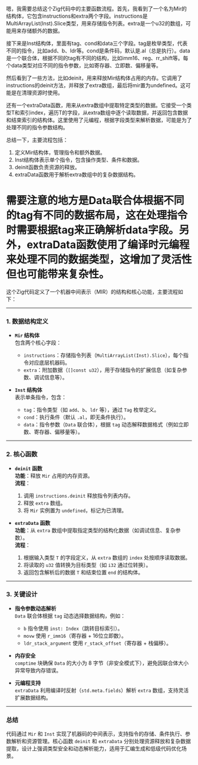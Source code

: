 嗯，我需要总结这个Zig代码中的主要函数流程。首先，我看到了一个名为Mir的结构体，它包含instructions和extra两个字段。instructions是MultiArrayList(Inst).Slice类型，用来存储指令列表。extra是一个u32的数组，可能用来存储额外的数据。

接下来是Inst结构体，里面有tag、cond和data三个字段。tag是枚举类型，代表不同的指令，比如add、b、ldr等。cond是条件码，默认是.al（总是执行）。data是一个联合体，根据不同的tag有不同的结构，比如imm16、reg、rr_shift等。每个data类型对应不同的指令参数，比如寄存器、立即数、偏移量等。

然后看到了一些方法，比如deinit，用来释放Mir结构体占用的内存。它调用了instructions的deinit方法，并释放了extra数组，最后将mir置为undefined。这可能是在清理资源时使用。

还有一个extraData函数，用来从extra数组中提取特定类型的数据。它接受一个类型T和索引index，遍历T的字段，从extra数组中逐个读取数据，并返回包含数据和结束索引的结构体。这里使用了元编程，根据字段类型来解析数据，可能是为了处理不同的指令参数结构。

总结一下，主要流程包括：

1. 定义Mir结构体，管理指令和额外数据。
2. Inst结构体表示单个指令，包含操作类型、条件和数据。
3. deinit函数负责资源的释放。
4. extraData函数用于解析extra数组中的复杂数据结构。

需要注意的地方是Data联合体根据不同的tag有不同的数据布局，这在处理指令时需要根据tag来正确解析data字段。另外，extraData函数使用了编译时元编程来处理不同的数据类型，这增加了灵活性但也可能带来复杂性。
================================================
这个Zig代码定义了一个机器中间表示（MIR）的结构和核心功能，主要流程如下：

---

### 1. **数据结构定义**
- **`Mir` 结构体**  
  包含两个核心字段：
  - `instructions`：存储指令列表（`MultiArrayList(Inst).Slice`），每个指令对应底层机器码。
  - `extra`：附加数据（`[]const u32`），用于存储指令的扩展信息（如复杂参数、调试信息等）。

- **`Inst` 结构体**  
  表示单条指令，包含：
  - `tag`：指令类型（如 `add`、`b`、`ldr` 等），通过 `Tag` 枚举定义。
  - `cond`：执行条件（默认 `.al`，即无条件执行）。
  - `data`：指令参数（`Data` 联合体），根据 `tag` 动态解释数据格式（例如立即数、寄存器、偏移量等）。

---

### 2. **核心函数**
- **`deinit` 函数**  
  **功能**：释放 `Mir` 占用的内存资源。  
  **流程**：
  1. 调用 `instructions.deinit` 释放指令列表内存。
  2. 释放 `extra` 数组。
  3. 将 `Mir` 实例置为 `undefined`，标记为已清理。

- **`extraData` 函数**  
  **功能**：从 `extra` 数组中提取指定类型的结构化数据（如调试信息、复杂参数）。  
  **流程**：
  1. 根据输入类型 `T` 的字段定义，从 `extra` 数组的 `index` 处按顺序读取数据。
  2. 将读取的 `u32` 值转换为目标类型（如 `i32` 通过位转换）。
  3. 返回包含解析后的数据 `T` 和结束位置 `end` 的结构体。

---

### 3. **关键设计**
- **指令参数动态解析**  
  `Data` 联合体根据 `tag` 动态选择数据结构，例如：
  - `b` 指令使用 `inst: Index`（跳转目标索引）。
  - `movw` 使用 `r_imm16`（寄存器 + 16位立即数）。
  - `ldr_stack_argument` 使用 `r_stack_offset`（寄存器 + 栈偏移）。

- **内存安全**  
  `comptime` 块确保 `Data` 的大小为 8 字节（非安全模式下），避免因联合体大小异常导致内存错误。

- **元编程支持**  
  `extraData` 利用编译时反射（`std.meta.fields`）解析 `extra` 数组，支持灵活扩展数据结构。

---

### 总结
代码通过 `Mir` 和 `Inst` 实现了机器码的中间表示，支持指令的存储、条件执行、参数解析和资源管理。核心函数 `deinit` 和 `extraData` 分别处理资源释放和复杂数据提取，设计上强调类型安全和动态解析能力，适用于汇编生成和低级代码优化场景。